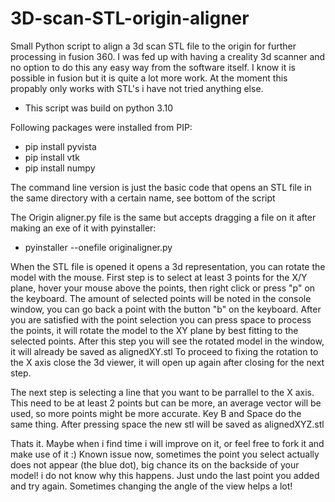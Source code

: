 # 3D-scan-STL-origin-aligner
Small Python script to align a 3d scan STL file to the origin for further processing in fusion 360. 
I was fed up with having a creality 3d scanner and no option to do this any easy way from the software itself. I know it is possible in fusion but it is quite a lot more work.
At the moment this propably only works with STL's i have not tried anything else.

- This script was build on python 3.10

Following packages were installed from PIP:
- pip install pyvista
- pip install vtk
- pip install numpy


The command line version is just the basic code that opens an STL file in the same directory with a certain name, see bottom of the script

The Origin aligner.py file is the same but accepts dragging a file on it after making an exe of it with pyinstaller:
- pyinstaller --onefile originaligner.py


When the STL file is opened it opens a 3d representation, you can rotate the model with the mouse. 
First step is to select at least 3 points for the X/Y plane, hover your mouse above the points, then right click or press "p" on the keyboard. 
The amount of selected points will be noted in the console window, you can go back a point with the button "b" on the keyboard. 
After you are satisfied with the point selection you can press space to process the points, it will rotate the model to the XY plane by best fitting to the selected points. 
After this step you will see the rotated model in the window, it will already be saved as alignedXY.stl 
To proceed to fixing the rotation to the X axis close the 3d viewer, it will open up again after closing for the next step. 

The next step is selecting a line that you want to be parrallel to the X axis. This need to be at least 2 points but can be more, an average vector will be used, so more points might be more accurate. 
Key B and Space do the same thing. After pressing space the new stl will be saved as alignedXYZ.stl

Thats it. Maybe when i find time i will improve on it, or feel free to fork it and make use of it :)
Known issue now, sometimes the point you select actually does not appear (the blue dot), big chance its on the backside of your model! i do not know why this happens. Just undo the last point you added and try again. Sometimes changing the angle of the view helps a lot! 
